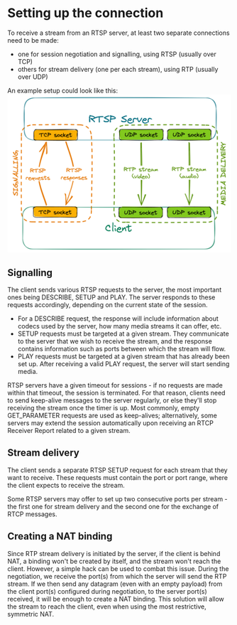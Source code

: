# Setting up the connection
To receive a stream from an RTSP server, at least two separate connections need to be made:
- one for session negotiation and signalling, using RTSP (usually over TCP)
- others for stream delivery (one per each stream), using RTP (usually over UDP)

An example setup could look like this:
![RTSP connection](./rtsp_connection.png)

## Signalling
The client sends various RTSP requests to the server, the most important ones being DESCRIBE, SETUP and PLAY.
The server responds to these requests accordingly, depending on the current state of the session.
- For a DESCRIBE request, the response will include information about codecs used by the server,
how many media streams it can offer, etc.
- SETUP requests must be targeted at a given stream. They communicate to the server that we wish to receive the stream,
and the response contains information such as ports between which the stream will flow.
- PLAY requests must be targeted at a given stream that has already been set up. After receiving a valid PLAY request,
the server will start sending media.

RTSP servers have a given timeout for sessions - if no requests are made within that timeout, the session is terminated.
For that reason, clients need to send keep-alive messages to the server regularly, or else they'll stop receiving
the stream once the timer is up. Most commonly, empty GET\_PARAMETER requests are used as keep-alives; alternatively,
some servers may extend the session automatically upon receiving an RTCP Receiver Report related to a given stream.

## Stream delivery
The client sends a separate RTSP SETUP request for each stream that they want to receive.
These requests must contain the port or port range, where the client expects to receive the stream.

Some RTSP servers may offer to set up two consecutive ports per stream - the first one for stream delivery
and the second one for the exchange of RTCP messages.

## Creating a NAT binding
Since RTP stream delivery is initiated by the server, if the client is behind NAT, a binding won't be created by itself,
and the stream won't reach the client. However, a simple hack can be used to combat this issue. During the negotiation,
we receive the port(s) from which the server will send the RTP stream. If we then send any datagram (even with an empty payload)
from the client port(s) configured during negotiation, to the server port(s) received, it will be enough to create a NAT binding.
This solution will allow the stream to reach the client, even when using the most restrictive, symmetric NAT.
